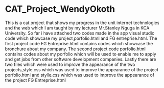 # CAT_Project_WendyOkoth
This is a cat project that shows my progress in the unit internet technologies and the web which I am taught by my lecturer Mr.Stanley Nguga in KCA University.
So far i have attached two codes made in the app visual studio code which showcase my project,porfolio.html and FG entreprise.html.
The first project code FG Entreprise.html contains codes which showcase the bronchure about my company.
The second project code porfolio.html contains codes about my porfolio which will be used to enable me to apply and get jobs from other software development companies.
Lastly there are two files which were used to improve the appearance of the two projects,style.css which was used to improve the appearance of the project porfolio.html and stylle.css which was used to improve the appearance of the project FG Entreprise.html
